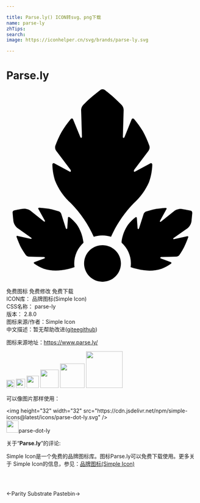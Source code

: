 ```yaml
---

title: Parse.ly() ICON转svg、png下载
name: parse-ly
zhTips: 
search: 
image: https://iconhelper.cn/svg/brands/parse-ly.svg

---
```


# Parse.ly  <small style="font-size: 60%;font-weight: 100"></small>

<div id="svg" class="svg-wrap">
<svg role="img" viewBox="0 0 24 24" xmlns="http://www.w3.org/2000/svg"><title>Parse.ly icon</title><path d="M9.623,19.131c0-0.064,0-0.123-0.023-0.191c-0.103-0.741-0.375-1.449-0.796-2.07c-0.268-0.34-0.577-0.646-0.92-0.912 c-0.101-0.078-0.189-0.041-0.193,0.082l-0.087,1.281c0,0.123-0.147,0.128-0.184,0L6.849,15.52c-0.026-0.065-0.066-0.125-0.115-0.175 c-0.05-0.05-0.109-0.09-0.175-0.117c-0.382-0.131-0.773-0.236-1.169-0.315c-0.525-0.091-1.284-0.141-1.284-0.141 c-0.129,0-0.17,0.077-0.097,0.178l0.782,1.409c0.074,0.105,0,0.205-0.11,0.123l-1.703-1.368c-0.159-0.103-0.337-0.172-0.524-0.203 c-0.187-0.031-0.378-0.024-0.562,0.021c-0.377,0.059-0.92,0.173-0.92,0.173c-0.059,0.013-0.112,0.047-0.147,0.096 c-0.037,0.047-0.055,0.105-0.051,0.164c0,0,0.041,0.547,0.087,0.912c0.005,0.186,0.049,0.369,0.128,0.537 c0.079,0.168,0.192,0.319,0.332,0.443l1.772,1.254c0.11,0.073,0.032,0.182-0.087,0.137l-1.578-0.351 c-0.12-0.046-0.189,0-0.152,0.137c0,0,0.262,0.711,0.492,1.181c0.195,0.368,0.416,0.721,0.663,1.058 c0.044,0.055,0.098,0.1,0.16,0.133c0.062,0.034,0.129,0.055,0.199,0.063l1.905,0.046c0.124,0,0.156,0.141,0.041,0.178l-1.219,0.456 c-0.12,0.036-0.129,0.128-0.028,0.205c0.357,0.252,0.743,0.461,1.15,0.62c0.72,0.231,1.483,0.295,2.232,0.187 c0.557-0.078,1.106-0.208,1.638-0.388c-0.02-0.151-0.031-0.303-0.032-0.456c0.002-0.488,0.106-0.97,0.307-1.416 c0.2-0.446,0.493-0.845,0.858-1.173 M23.217,15.388c0.002-0.059-0.016-0.117-0.051-0.164c-0.036-0.049-0.088-0.083-0.147-0.096 c0,0-0.543-0.114-0.92-0.169c-0.183-0.045-0.373-0.053-0.559-0.022c-0.186,0.031-0.364,0.099-0.522,0.2l-1.703,1.368 c-0.101,0.082-0.184,0-0.11-0.123l0.778-1.409c0.078-0.1,0.037-0.182-0.092-0.178c0,0-0.759,0.05-1.284,0.141 c-0.396,0.079-0.787,0.184-1.169,0.315c-0.065,0.027-0.125,0.067-0.175,0.117c-0.05,0.05-0.089,0.109-0.115,0.175l-0.571,1.796 c-0.037,0.119-0.179,0.114-0.184,0l-0.092-1.281c0-0.123-0.087-0.16-0.189-0.082c-0.343,0.266-0.652,0.572-0.92,0.912 c-0.42,0.615-0.693,1.316-0.796,2.052c0,0.068,0,0.128,0,0.191c0.365,0.327,0.657,0.727,0.857,1.173 c0.2,0.446,0.303,0.929,0.303,1.417c-0.001,0.152-0.012,0.305-0.032,0.456c0.534,0.179,1.084,0.309,1.643,0.388 c0.749,0.108,1.512,0.044,2.232-0.187c0.408-0.16,0.794-0.368,1.15-0.62c0.101-0.077,0.092-0.169-0.028-0.205l-1.219-0.456 c-0.115-0.036-0.083-0.173,0.041-0.178l1.901-0.046c0.071-0.006,0.14-0.027,0.203-0.06c0.063-0.034,0.117-0.08,0.161-0.136 c0.227-0.328,0.431-0.671,0.612-1.026c0.235-0.456,0.497-1.181,0.497-1.181c0.037-0.118-0.032-0.182-0.152-0.137l-1.578,0.351 c-0.124,0.046-0.198-0.064-0.092-0.137l1.785-1.254c0.14-0.124,0.253-0.275,0.332-0.443c0.079-0.169,0.123-0.351,0.128-0.537 c0.046-0.378,0.087-0.912,0.087-0.912 M18.229,9.429c0-0.196-0.129-0.269-0.304-0.16l-1.841,0.994c-0.17,0.109-0.207-0.1-0.083-0.26 l1.758-2.325c0.064-0.091,0.107-0.195,0.126-0.305c0.018-0.11,0.012-0.222-0.02-0.329c-0.23-0.627-0.505-1.236-0.824-1.824 c-0.321-0.516-0.678-1.01-1.068-1.477c-0.124-0.155-0.276-0.128-0.341,0.059l-0.86,2.129c-0.064,0.187-0.226,0.182-0.221,0 l0.101-3.342c-0.002-0.237-0.094-0.465-0.258-0.638c0,0-0.511-0.511-0.92-0.884c-0.409-0.374-1.173-0.966-1.173-0.966 C12.22,0.036,12.117,0,12.012,0c-0.106,0-0.208,0.036-0.29,0.102c0,0-0.722,0.561-1.192,0.966c-0.469,0.406-0.92,0.88-0.92,0.88 c-0.166,0.166-0.264,0.387-0.276,0.62L9.439,5.91c0,0.201-0.156,0.205-0.226,0l-0.86-2.106c-0.06-0.187-0.216-0.214-0.341-0.055 C7.601,4.245,7.227,4.771,6.895,5.322C6.592,5.877,6.33,6.453,6.112,7.045C6.083,7.15,6.076,7.261,6.094,7.368 c0.017,0.108,0.058,0.211,0.12,0.301l1.767,2.334c0.124,0.16,0.087,0.369-0.087,0.26L6.052,9.27C5.882,9.16,5.74,9.233,5.744,9.429 c0.015,0.645,0.12,1.285,0.313,1.901c0.435,1.115,1.13,2.111,2.029,2.909c1.182,1.209,2.14,2.615,2.83,4.153 c0.702-0.225,1.457-0.225,2.158,0c0.688-1.534,1.639-2.938,2.812-4.149c0.823-0.731,1.479-1.628,1.924-2.63 c0.253-0.701,0.394-1.436,0.419-2.179 M14.308,21.721c0,0.451-0.135,0.892-0.388,1.266c-0.253,0.375-0.612,0.667-1.033,0.84 c-0.42,0.173-0.883,0.218-1.329,0.13c-0.446-0.088-0.856-0.305-1.178-0.624c-0.322-0.319-0.541-0.725-0.63-1.167 c-0.089-0.442-0.043-0.9,0.131-1.317c0.174-0.417,0.469-0.773,0.847-1.023c0.378-0.25,0.823-0.384,1.278-0.384 c0.61,0,1.195,0.24,1.627,0.668C14.066,20.536,14.308,21.116,14.308,21.721z"/></svg>
</div>
<detail full-name='parse-ly'></detail>

<div class="detail-page">
<p>
<span><span class="badge-success badge">免费图标</span> <span class="badge-success badge">免费修改</span>  <span class="badge-success badge">免费下载</span> </span>
<br/>
<span>
ICON库：
<span class="badge-secondary badge">品牌图标(Simple Icon)</span> 
</span>
<br/>
<span>
CSS名称：
<span class="badge-secondary badge">parse-ly</span> 
</span>

<br/>
<span>
版本：
<span class="badge-secondary badge">2.8.0</span> 
</span>
<br/>
<span>图标来源/作者：<span class="badge-light badge">Simple Icon</span></span> 
<br/>
<span class="zh-detail">中文描述：暂无<span class="help-link"><span>帮助改进</span>(<a href="https://gitee.com/liuwave/icon-helper/edit/master/json/brands/parse-ly.json" target="_blank" rel="noopener noreferrer">gitee</a><a href="https://github.com/liuwave/icon-helper/edit/master/json/brands/parse-ly.json" target="_blank" rel="noopener noreferrer">github</a></span>)</span><br/>
</p>
</div><div class="description description alert alert-light"><p>图标来源地址：<a href="https://www.parse.ly/" target="_blank" rel="noopener noreferrer">https://www.parse.ly/</a></p></div>
<div class="alert alert-dark">
<img height="21" width="21" src="https://cdn.jsdelivr.net/npm/simple-icons@latest/icons/parse-dot-ly.svg" />
<img height="24" width="24" src="https://cdn.jsdelivr.net/npm/simple-icons@latest/icons/parse-dot-ly.svg" />
<img height="32" width="32" src="https://cdn.jsdelivr.net/npm/simple-icons@latest/icons/parse-dot-ly.svg" />
<img height="48" width="48" src="https://cdn.jsdelivr.net/npm/simple-icons@latest/icons/parse-dot-ly.svg" />
<img height="64" width="64" src="https://cdn.jsdelivr.net/npm/simple-icons@latest/icons/parse-dot-ly.svg" />
<img height="96" width="96" src="https://cdn.jsdelivr.net/npm/simple-icons@latest/icons/parse-dot-ly.svg" />

</div>
<div>
  <p>可以像图片那样使用：    
  </p>
  <div class="alert alert-primary" style="font-size: 14px">
    &lt;img height="32" width="32" src="https://cdn.jsdelivr.net/npm/simple-icons@latest/icons/parse-dot-ly.svg" /&gt;
    <copy-btn content='<img height="32" width="32" src="https://cdn.jsdelivr.net/npm/simple-icons@latest/icons/parse-dot-ly.svg" />'></copy-btn>
  </div>
  <div class="alert alert-secondary">
    <img height="32" width="32" src="https://cdn.jsdelivr.net/npm/simple-icons@latest/icons/parse-dot-ly.svg" />parse-dot-ly
    <copy-btn content="parse-dot-ly" btn-title="复制图标名称"></copy-btn>
  </div>
</div>
<div class="icon-detail__container">
<p>关于“<b>Parse.ly</b>”的评论:</p>
</div>
<Vssue title="关于“Parse.ly”的评论" />
<div><p>Simple Icon是一个免费的品牌图标库。图标Parse.ly可以免费下载使用。更多关于  Simple Icon的信息，参见：<a target="_blank" href="https://iconhelper.cn/brands.html">品牌图标(Simple Icon)</a>
</p></div>


<div style="padding:2rem 0 " class="page-nav"><p class="inner"><span class="prev">←<router-link to="/icon/parity-substrate.html">Parity Substrate</router-link></span> <span class="next"><router-link to="/icon/pastebin.html">Pastebin</router-link>→</span></p></div>
